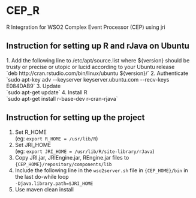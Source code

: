 CEP_R
=====

R Integration for WSO2 Complex Event Processor (CEP) using jri

<h2>Instruction for setting up R and rJava on Ubuntu</h2>
1. Add the following line to /etc/apt/source.list where ${version} should be trusty or precise or utopic or lucid according to your Ubuntu release
<br>`deb http://cran.rstudio.com/bin/linux/ubuntu ${version}/`
2. Authenticate
<br>`sudo apt-key adv --keyserver keyserver.ubuntu.com --recv-keys E084DAB9`
3. Update
<br>`sudo apt-get update`
4. Install R
<br>`sudo apt-get install r-base-dev r-cran-rjava`

<h2>Instruction for setting up the project</h2>


1. Set R_HOME
<br>(eg: `export R_HOME = /usr/lib/R`)
2. Set JRI_HOME 
<br>(eg: `export JRI_HOME = /usr/lib/R/site-library/rJava`)
2. Copy JRI.jar, JRIEngine.jar, REngine.jar files to 
<br> `{CEP_HOME}/repository/components/lib`
3. Include the following line in the `wso2server.sh` file in `{CEP_HOME}/bin` in the last do-while loop 
<br>`-Djava.library.path=$JRI_HOME`
4. Use maven clean install
</ol>


